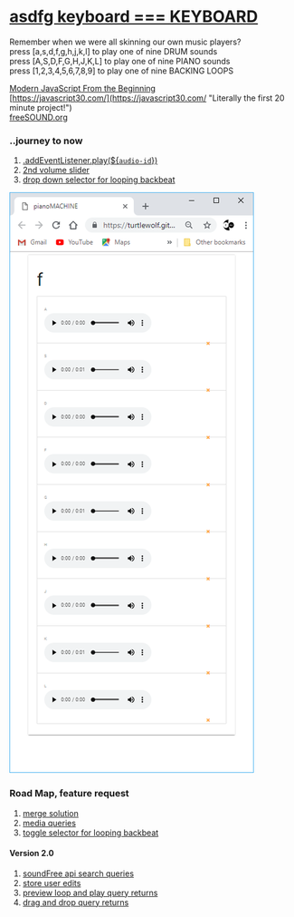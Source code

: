 # [asdfg keyboard === KEYBOARD](https://turtlewolf.github.io/pianoMACHINE/ "pianoMACHINE press [a,s,d,f,g,h,j,k,l] to play one of nine sounds")

Remember when we were all skinning our own music players?  
 press [a,s,d,f,g,h,j,k,l] to play one of nine DRUM sounds  
 press [A,S,D,F,G,H,J,K,L] to play one of nine PIANO sounds  
 press [1,2,3,4,5,6,7,8,9] to play one of nine BACKING LOOPS

[Modern JavaScript From the Beginning](https://www.udemy.com/share/10015YBEcTdV1aQQ==/ "Udemy Development Coach @ Traversy Media .. project inspired after first 33 videos which cover the fundamentals")  
[https://javascript30.com/](https://javascript30.com/ "Literally the first 20 minute project!")  
[freeSOUND.org](https://freesound.org/people/TurtleWolf/bookmarks/category/90037/ "check out my bookmarks & then go link your own collections")

### ..journey to now

1. [.addEventListener.play(${`audio-id`})](https://www.twitch.tv/videos/315409005 "twitch list")
1. [2nd volume slider](https://www.twitch.tv/videos/319189252 "const accents = document.querySelectorAll('.accent');")
1. [drop down selector for looping backbeat](https://www.google.com "Google's Homepage")

![Udemy Development Coach @ Traversy Media](https://github.com/TurtleWolf/pianoMACHINE/blob/master/Capture.PNG "pianoMACHINE")

### Road Map, feature request

1. [merge solution](https://www.google.com "bring 2 sliders back from jkl fork")
1. [media queries](https://github.com/TurtleWolf/pianoMACHINE/issues/2 "standard sizes")
1. [toggle selector for looping backbeat](https://www.google.com "turn all 10 back loops on or off & include visual extension of .playing css")

#### Version 2.0

1. [soundFree api search queries](https://www.google.com "client side search queries into the soundFree api")
1. [store user edits](https://github.com/TurtleWolf/pianoMACHINE/issues/2 "local storage or user sign in?")
1. [preview loop and play query returns](https://www.google.com "template literal for api call")
1. [drag and drop query returns](https://www.google.com ".draggable & .target droppable set audio.source = 'url'")
